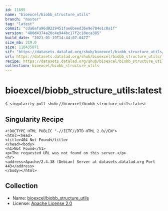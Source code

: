 ```yaml
---
id: 11695
name: "bioexcel/biobb_structure_utils"
branch: "master"
tag: "latest"
commit: "cda6afa96d0229451fae6beed36e9e704e1c0a1f"
version: "480d4374a20c4e944bc17f2c18eca385"
build_date: "2021-01-19T14:44:07.047Z"
size_mb: 319.0
size: 118435871
sif: "https://datasets.datalad.org/shub/bioexcel/biobb_structure_utils/latest/2021-01-19-cda6afa9-480d4374/480d4374a20c4e944bc17f2c18eca385.sif"
url: https://datasets.datalad.org/shub/bioexcel/biobb_structure_utils/latest/2021-01-19-cda6afa9-480d4374/
recipe: https://datasets.datalad.org/shub/bioexcel/biobb_structure_utils/latest/2021-01-19-cda6afa9-480d4374/Singularity
collection: bioexcel/biobb_structure_utils
---
```


# bioexcel/biobb_structure_utils:latest

```bash
$ singularity pull shub://bioexcel/biobb_structure_utils:latest
```

## Singularity Recipe

```singularity
<!DOCTYPE HTML PUBLIC "-//IETF//DTD HTML 2.0//EN">
<html><head>
<title>404 Not Found</title>
</head><body>
<h1>Not Found</h1>
<p>The requested URL was not found on this server.</p>
<hr>
<address>Apache/2.4.38 (Debian) Server at datasets.datalad.org Port 443</address>
</body></html>
```

## Collection

 - Name: [bioexcel/biobb_structure_utils](https://github.com/bioexcel/biobb_structure_utils)
 - License: [Apache License 2.0](https://api.github.com/licenses/apache-2.0)

